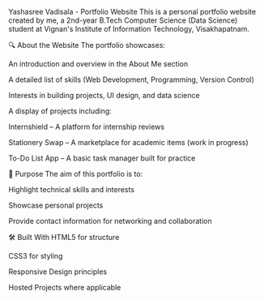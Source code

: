 Yashasree Vadisala - Portfolio Website
This is a personal portfolio website created by me, a 2nd-year B.Tech Computer Science (Data Science) student at Vignan's Institute of Information Technology, Visakhapatnam.

🔍 About the Website
The portfolio showcases:

An introduction and overview in the About Me section

A detailed list of skills (Web Development, Programming, Version Control)

Interests in building projects, UI design, and data science

A display of projects including:

Internshield – A platform for internship reviews

Stationery Swap – A marketplace for academic items (work in progress)

To-Do List App – A basic task manager built for practice

🎯 Purpose
The aim of this portfolio is to:

Highlight technical skills and interests

Showcase personal projects

Provide contact information for networking and collaboration

🛠️ Built With
HTML5 for structure

CSS3 for styling

Responsive Design principles

Hosted Projects where applicable
